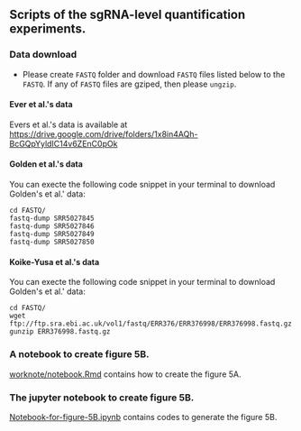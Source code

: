 ## Scripts of the sgRNA-level quantification experiments.

### Data download

* Please create `FASTQ` folder and download `FASTQ` files listed below to the `FASTQ`. If any of `FASTQ` files are gziped, then please `ungzip`.

#### Ever et al.'s data

Evers et al.'s data is available at https://drive.google.com/drive/folders/1x8in4AQh-BcGQpYyldIC14v6ZEnC0pOk

#### Golden et al.'s data
You can execte the following code snippet in your terminal to download Golden's et al.' data:

```
cd FASTQ/
fastq-dump SRR5027845
fastq-dump SRR5027846
fastq-dump SRR5027849
fastq-dump SRR5027850
```
#### Koike-Yusa et al.'s data

You can execte the following code snippet in your terminal to download Golden's et al.' data:

```
cd FASTQ/
wget ftp://ftp.sra.ebi.ac.uk/vol1/fastq/ERR376/ERR376998/ERR376998.fastq.gz
gunzip ERR376998.fastq.gz
```


### A notebook to create figure 5B.

[worknote/notebook.Rmd](worknote/notebook.Rmd) contains how to create the figure 5A.

### The jupyter notebook to create figure 5B.

[Notebook-for-figure-5B.ipynb](Notebook-for-figure-5B.ipynb) contains codes to generate the figure 5B.
